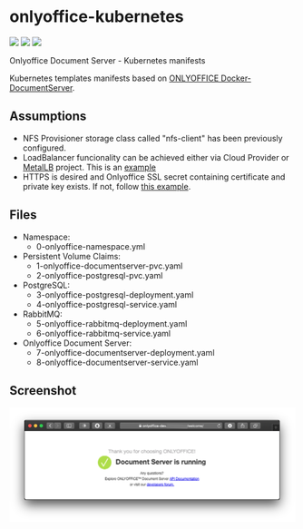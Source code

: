 # onlyoffice-kubernetes

<img src="https://img.shields.io/github/forks/sebagarayco/onlyoffice-kubernetes"> <img src="https://img.shields.io/github/issues/sebagarayco/onlyoffice-kubernetes"> <img src="https://img.shields.io/github/stars/sebagarayco/onlyoffice-kubernetes">

Onlyoffice Document Server - Kubernetes manifests

Kubernetes templates manifests based on [ONLYOFFICE Docker-DocumentServer](https://github.com/ONLYOFFICE/Docker-DocumentServer).

## Assumptions

- NFS Provisioner storage class called "nfs-client" has been previously configured.
- LoadBalancer funcionality can be achieved either via Cloud Provider or [MetalLB](https://metallb.universe.tf) project. This is an [example](yamls/example_onlyoffice-documentserver-lb.yaml)
- HTTPS is desired and Onlyoffice SSL secret containing certificate and private key exists. If not, follow [this example](yamls/example_onlyoffice-ssl_secret.yaml).

## Files

- Namespace: 
	- 0-onlyoffice-namespace.yml
- Persistent Volume Claims: 
	- 1-onlyoffice-documentserver-pvc.yaml
	- 2-onlyoffice-postgresql-pvc.yaml
- PostgreSQL:
	- 3-onlyoffice-postgresql-deployment.yaml
	- 4-onlyoffice-postgresql-service.yaml
- RabbitMQ:
	- 5-onlyoffice-rabbitmq-deployment.yaml
	- 6-onlyoffice-rabbitmq-service.yaml
- Onlyoffice Document Server:
	- 7-onlyoffice-documentserver-deployment.yaml
	- 8-onlyoffice-documentserver-service.yaml

## Screenshot

![onlyoffice](img/onlyoffice.png)
